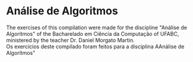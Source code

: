 # Análise de Algoritmos
The exercises of this compilation were made for the discipline "Análise de Algoritmos" of the Bacharelado em Ciência da Computação of UFABC, ministered by the teacher Dr. Daniel Morgato Martin.\
Os exercícios deste compilado foram feitos para a disciplina AAnálise de Algoritmos"
